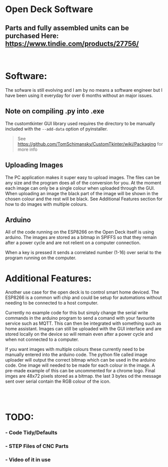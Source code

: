 # Open Deck Software

## Parts and fully assembled units can be purchased Here: https://www.tindie.com/products/27756/  
<br>


# Software:
The sofware is still evolving and I am by no means a software engineer but I have been using it everyday for over 6 months without an major issues.

## Note on compiling .py into .exe
The customtkinter GUI library used requires the directory to be manually included with the <code>--add-data</code> option of pyinstaller.

> See https://github.com/TomSchimansky/CustomTkinter/wiki/Packaging for more info

## Uploading Images
The PC application makes it super easy to upload images. The files can be any size and the program does all of the conversion for you. At the moment each image can only be a single colour when uploaded through the GUI. When uploading an image the black part of the image will be shown in the chosen colour and the rest will be black. See Additional Features section for how to do images with multiple colours.

## Arduino
All of the code running on the ESP8266 on the Open Deck itself is using arduino. The images are stored as a bitmap in SPIFFS so that they remain after a power cycle and are not relient on a computer connection.

When a key is pressed it sends a correlated number (1-16) over serial to the program running on the computer. 


# Additional Features:
Another use case for the open deck is to control smart home deviced. The ESP8266 is a common wifi chip and could be setup for automations without needing to be connected to a host computer. 

Currently no example code for this but simply change the serial write commands in the arduino program to send a comand with your favourite service such as MQTT. This can then be integrated with something such as home assistant. Images can still be uploaded with the GUI interface and are stored locally on the device so will remain even after a power cycle and when not connected to a computer.

If you want images with multiple colours these currently need to be manually entered into the arduino code. The python file called image uploader will output the correct bitmap which can be used in the arduino code. One image will needed to be made for each colour in the image. A pre-made example of this can be uncommented for a chrome logo. Final imges are 48x72 pixels stored as a bitmap. the last 3 bytes od the message sent over serial contain the RGB colour of the icon.

<br>
<br>

# TODO:
### - Code Tidy/Defaults
### - STEP Files of CNC Parts
### - Video of it in use